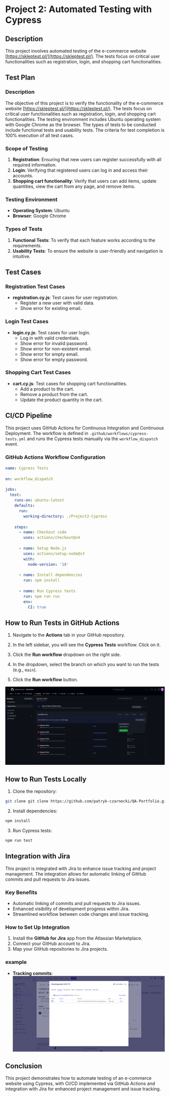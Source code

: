 # Project 2: Automated Testing with Cypress

## Description
This project involves automated testing of the e-commerce website [https://skleptest.pl/](https://skleptest.pl/). The tests focus on critical user functionalities such as registration, login, and shopping cart functionalities.

## Test Plan

### Description
The objective of this project is to verify the functionality of the e-commerce website [https://skleptest.pl/](https://skleptest.pl/). The tests focus on critical user functionalities such as registration, login, and shopping cart functionalities. The testing environment includes Ubuntu operating system with Google Chrome as the browser. The types of tests to be conducted include functional tests and usability tests. The criteria for test completion is 100% execution of all test cases.

### Scope of Testing

1. **Registration**: Ensuring that new users can register successfully with all required information.
2. **Login**: Verifying that registered users can log in and access their accounts.
3. **Shopping cart functionality**: Verify that users can add items, update quantities, view the cart from any page, and remove items.

### Testing Environment

- **Operating System**: Ubuntu
- **Browser**: Google Chrome

### Types of Tests

1. **Functional Tests**: To verify that each feature works according to the requirements.
2. **Usability Tests**: To ensure the website is user-friendly and navigation is intuitive.

## Test Cases

### Registration Test Cases
- **registration.cy.js**: Test cases for user registration.
  - Register a new user with valid data.
  - Show error for existing email.

### Login Test Cases
- **login.cy.js**: Test cases for user login.
  - Log in with valid credentials.
  - Show error for invalid password.
  - Show error for non-existent email.
  - Show error for empty email.
  - Show error for empty password.

### Shopping Cart Test Cases
- **cart.cy.js**: Test cases for shopping cart functionalities.
  - Add a product to the cart.
  - Remove a product from the cart.
  - Update the product quantity in the cart.

## CI/CD Pipeline

This project uses GitHub Actions for Continuous Integration and Continuous Deployment. The workflow is defined in `.github/workflows/cypress-tests.yml` and runs the Cypress tests manually via the `workflow_dispatch` event.

### GitHub Actions Workflow Configuration
```yaml
name: Cypress Tests

on: workflow_dispatch
  
jobs:
  test:
    runs-on: ubuntu-latest
    defaults:  
      run:
        working-directory: ./Project2-Cypress

    steps:
      - name: Checkout code
        uses: actions/checkout@v4

      - name: Setup Node.js
        uses: actions/setup-node@v3
        with:
          node-version: '18'

      - name: Install dependencies
        run: npm install

      - name: Run Cypress tests
        run: npm run run
        env:
          CI: true
```

## How to Run Tests in GitHub Actions

1. Navigate to the **Actions** tab in your GitHub repository.

2. In the left sidebar, you will see the **Cypress Tests** workflow. Click on it.

3. Click the **Run workflow** dropdown on the right side.

4. In the dropdown, select the branch on which you want to run the tests (e.g., `main`).

5. Click the **Run workflow** button.

![Run GitHub Actions](./screenshots//github_actions_run.png)

## How to Run Tests Locally

1. Clone the repository:

```bash
git clone git clone https://github.com/patryk-czarnecki/QA-Portfolio.git
```
2. Install dependencies:

```bash
npm install
```
3. Run Cypress tests:
```bash
npm run test
```

## Integration with Jira

This project is integrated with Jira to enhance issue tracking and project management. The integration allows for automatic linking of GitHub commits and pull requests to Jira issues.

### Key Benefits

- Automatic linking of commits and pull requests to Jira issues.
- Enhanced visibility of development progress within Jira.
- Streamlined workflow between code changes and issue tracking.

### How to Set Up Integration

1. Install the **GitHub for Jira** app from the Atlassian Marketplace.
2. Connect your GitHub account to Jira.
3. Map your GitHub repositories to Jira projects.

### example

- **Tracking commits**:
![Jira Integration](./screenshots/github_jira_integrations.png)

## Conclusion

This project demonstrates how to automate testing of an e-commerce website using Cypress, with CI/CD implemented via GitHub Actions and integration with Jira for enhanced project management and issue tracking.
